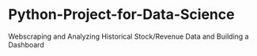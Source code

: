 # Python-Project-for-Data-Science
Webscraping and Analyzing Historical Stock/Revenue Data and Building a Dashboard
